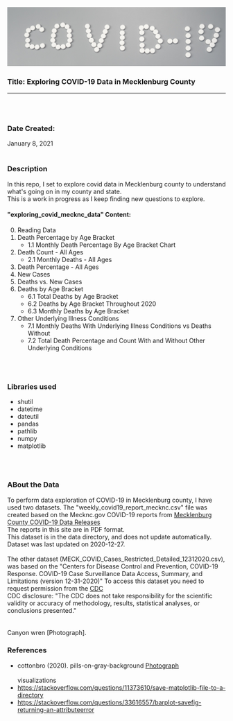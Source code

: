<img src='images/covid19.jpg'/>

### Title: Exploring COVID-19 Data in Mecklenburg County 
---

<br>
<br>

### Date Created: 
January 8, 2021
<br>
<br>

### Description
In this repo, I set to explore covid data in Mecklenburg county to understand what's going on in my county and state.<br> 
This is a work in progress as I keep finding new questions to explore. 
<br>
#### "exploring_covid_mecknc_data" Content:<br>
0. Reading Data
1. Death Percentage by Age Bracket
   - 1.1 Monthly Death Percentage By Age Bracket Chart
2. Death Count - All Ages 
   - 2.1 Monthly Deaths - All Ages
3. Death Percentage - All Ages
4. New Cases
5. Deaths vs. New Cases
6. Deaths by Age Bracket
    - 6.1 Total Deaths by Age Bracket
    - 6.2 Deaths by Age Bracket Throughout 2020
    - 6.3 Monthly Deaths by Age Bracket
7. Other Underlying Illness Conditions
    - 7.1 Monthly Deaths With Underlying Illness Conditions vs Deaths Without
    - 7.2 Total Death Percentage and Count With and Without Other Underlying Conditions

<br>
<br>

### Libraries used

* shutil <br>
* datetime <br>
* dateutil<br>
* pandas<br>
* pathlib<br>
* numpy<br>
* matplotlib<br>
<br>
<br>

### ABout the Data

To perform data exploration of COVID-19 in Mecklenburg county, I have used two datasets. The "weekly_covid19_report_mecknc.csv" file was created based on the Mecknc.gov COVID-19 reports from [Mecklenburg County COVID-19 Data Releases](https://www.mecknc.gov/news/Pages/COVID-19-Data-Dashboard.aspx)<br>
The reports in this site are in PDF format. <br> 
This dataset is in the data directory, and does not update automatically.<br> Dataset was last updated on 2020-12-27. <br>
<br>
The other dataset (MECK_COVID_Cases_Restricted_Detailed_12312020.csv), was based on the "Centers for Disease Control and Prevention, COVID-19 Response. COVID-19 Case Surveillance Data Access, Summary, and Limitations (version 12-31-2020)" To access this dataset you need to request permission from the [CDC](https://data.cdc.gov/Case-Surveillance/COVID-19-Case-Surveillance-Restricted-Access-Detai/mbd7-r32t) <br>
CDC disclosure: "The CDC does not take responsibility for the scientific validity or accuracy of methodology, results, statistical analyses, or conclusions presented."   
<br>
<br> Canyon wren [Photograph].

### References
- cottonbro (2020). pills-on-gray-background [Photograph](https://www.pexels.com/photo/pills-on-gray-background-3923156/)<br><br>
visualizations <br>
- https://stackoverflow.com/questions/11373610/save-matplotlib-file-to-a-directory
- https://stackoverflow.com/questions/33616557/barplot-savefig-returning-an-attributeerror